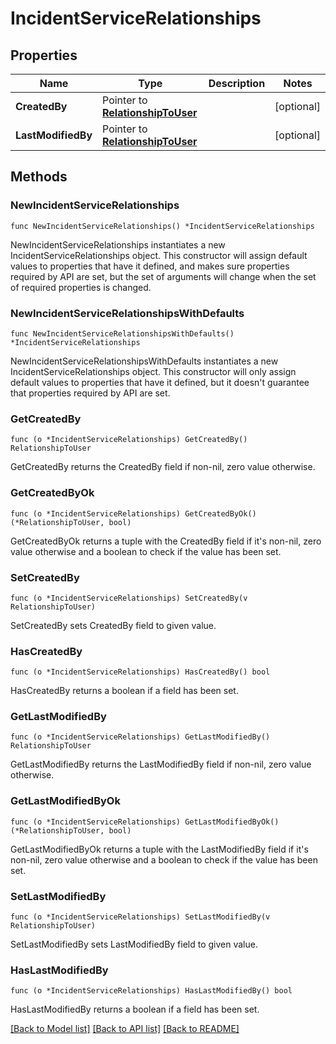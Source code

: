 # IncidentServiceRelationships

## Properties

Name | Type | Description | Notes
---- | ---- | ----------- | ------
**CreatedBy** | Pointer to [**RelationshipToUser**](RelationshipToUser.md) |  | [optional] 
**LastModifiedBy** | Pointer to [**RelationshipToUser**](RelationshipToUser.md) |  | [optional] 

## Methods

### NewIncidentServiceRelationships

`func NewIncidentServiceRelationships() *IncidentServiceRelationships`

NewIncidentServiceRelationships instantiates a new IncidentServiceRelationships object.
This constructor will assign default values to properties that have it defined,
and makes sure properties required by API are set, but the set of arguments
will change when the set of required properties is changed.

### NewIncidentServiceRelationshipsWithDefaults

`func NewIncidentServiceRelationshipsWithDefaults() *IncidentServiceRelationships`

NewIncidentServiceRelationshipsWithDefaults instantiates a new IncidentServiceRelationships object.
This constructor will only assign default values to properties that have it defined,
but it doesn't guarantee that properties required by API are set.

### GetCreatedBy

`func (o *IncidentServiceRelationships) GetCreatedBy() RelationshipToUser`

GetCreatedBy returns the CreatedBy field if non-nil, zero value otherwise.

### GetCreatedByOk

`func (o *IncidentServiceRelationships) GetCreatedByOk() (*RelationshipToUser, bool)`

GetCreatedByOk returns a tuple with the CreatedBy field if it's non-nil, zero value otherwise
and a boolean to check if the value has been set.

### SetCreatedBy

`func (o *IncidentServiceRelationships) SetCreatedBy(v RelationshipToUser)`

SetCreatedBy sets CreatedBy field to given value.

### HasCreatedBy

`func (o *IncidentServiceRelationships) HasCreatedBy() bool`

HasCreatedBy returns a boolean if a field has been set.

### GetLastModifiedBy

`func (o *IncidentServiceRelationships) GetLastModifiedBy() RelationshipToUser`

GetLastModifiedBy returns the LastModifiedBy field if non-nil, zero value otherwise.

### GetLastModifiedByOk

`func (o *IncidentServiceRelationships) GetLastModifiedByOk() (*RelationshipToUser, bool)`

GetLastModifiedByOk returns a tuple with the LastModifiedBy field if it's non-nil, zero value otherwise
and a boolean to check if the value has been set.

### SetLastModifiedBy

`func (o *IncidentServiceRelationships) SetLastModifiedBy(v RelationshipToUser)`

SetLastModifiedBy sets LastModifiedBy field to given value.

### HasLastModifiedBy

`func (o *IncidentServiceRelationships) HasLastModifiedBy() bool`

HasLastModifiedBy returns a boolean if a field has been set.


[[Back to Model list]](../README.md#documentation-for-models) [[Back to API list]](../README.md#documentation-for-api-endpoints) [[Back to README]](../README.md)


